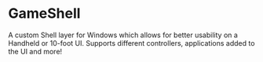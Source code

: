 # GameShell
A custom Shell layer for Windows which allows for better usability on a Handheld or 10-foot UI. Supports different controllers, applications added to the UI and more!
